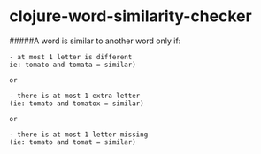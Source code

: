 clojure-word-similarity-checker
======================

#####A word is similar to another word only if: 

	- at most 1 letter is different  
	ie: tomato and tomata = similar) 

	or  

	- there is at most 1 extra letter   
	(ie: tomato and tomatox = similar) 

	or  

	- there is at most 1 letter missing  
	(ie: tomato and tomat = similar)  
